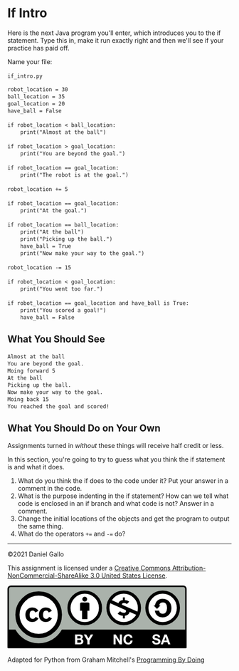 # If Intro

Here is the next Java program you'll enter, which introduces you to the if statement. Type this in, make it run
exactly right and then we'll see if your practice has paid off.

Name your file:

`if_intro.py`

```
robot_location = 30
ball_location = 35
goal_location = 20
have_ball = False

if robot_location < ball_location:
    print("Almost at the ball")

if robot_location > goal_location:
    print("You are beyond the goal.")

if robot_location == goal_location:
    print("The robot is at the goal.")

robot_location += 5

if robot_location == goal_location:
    print("At the goal.")

if robot_location == ball_location:
    print("At the ball")
    print("Picking up the ball.")
    have_ball = True
    print("Now make your way to the goal.")

robot_location -= 15

if robot_location < goal_location:
    print("You went too far.")

if robot_location == goal_location and have_ball is True:
    print("You scored a goal!")
    have_ball = False
```

What You Should See
-------------------
```
Almost at the ball
You are beyond the goal.
Moing forward 5
At the ball
Picking up the ball.
Now make your way to the goal.
Moing back 15
You reached the goal and scored!
```

What You Should Do on Your Own
------------------------------
Assignments turned in *without* these things will receive half credit or less.

In this section, you're going to try to guess what you think the if statement is and what it does.

1. What do you think the if does to the code under it? Put your answer in a comment in the code.
2. What is the purpose indenting in the if statement? How can we tell what code is enclosed in an if branch and what code is not? Answer in a comment.
3. Change the initial locations of the objects and get the program to output the same thing.
4. What do the operators `+=` and `-=` do?

---

©2021 Daniel Gallo

This assignment is licensed under a
[Creative Commons Attribution-NonCommercial-ShareAlike 3.0 United States License](https://creativecommons.org/licenses/by-nc-sa/3.0/us/deed.en_US).  

![Creative Commons License](images/by-nc-sa.png)

Adapted for Python from Graham Mitchell's [Programming By Doing](https://programmingbydoing.com/)